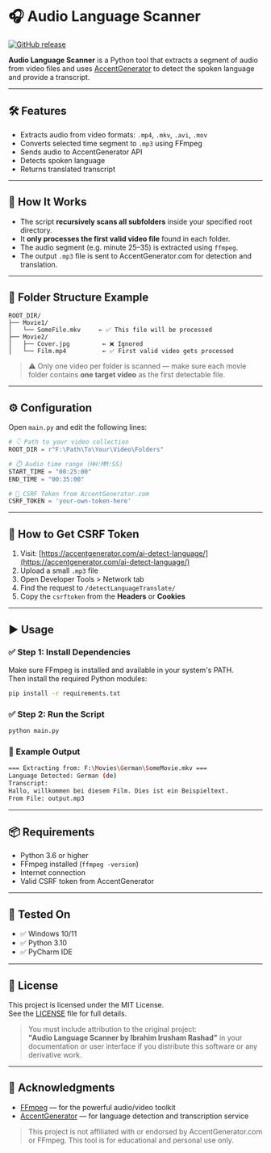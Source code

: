 # 🎧 Audio Language Scanner

[![GitHub release](https://img.shields.io/github/v/release/ittudeitachi/Audio-Language-Scanner?label=Release)](https://github.com/ittudeitachi/Audio-Language-Scanner/releases)

**Audio Language Scanner** is a Python tool that extracts a segment of audio from video files and uses [AccentGenerator](https://accentgenerator.com/) to detect the spoken language and provide a transcript.

---

## 🛠 Features

- Extracts audio from video formats: `.mp4`, `.mkv`, `.avi`, `.mov`
- Converts selected time segment to `.mp3` using FFmpeg
- Sends audio to AccentGenerator API
- Detects spoken language
- Returns translated transcript

---

## 📁 How It Works

- The script **recursively scans all subfolders** inside your specified root directory.
- It **only processes the first valid video file** found in each folder.
- The audio segment (e.g. minute 25–35) is extracted using `ffmpeg`.
- The output `.mp3` file is sent to AccentGenerator.com for detection and translation.

---

## 📂 Folder Structure Example

```
ROOT_DIR/
├── Movie1/
│   └── SomeFile.mkv     ← ✅ This file will be processed
├── Movie2/
│   ├── Cover.jpg         ← ❌ Ignored
│   └── Film.mp4          ← ✅ First valid video gets processed
```

> ⚠️ Only one video per folder is scanned — make sure each movie folder contains **one target video** as the first detectable file.

---

## ⚙️ Configuration

Open `main.py` and edit the following lines:

```python
# 👇 Path to your video collection
ROOT_DIR = r"F:\Path\To\Your\Video\Folders"

# ⏱️ Audio time range (HH:MM:SS)
START_TIME = "00:25:00"
END_TIME = "00:35:00"

# 🔐 CSRF Token from AccentGenerator.com
CSRF_TOKEN = 'your-own-token-here'
```

---

## 🔐 How to Get CSRF Token

1. Visit: [https://accentgenerator.com/ai-detect-language/](https://accentgenerator.com/ai-detect-language/)
2. Upload a small `.mp3` file
3. Open Developer Tools > Network tab
4. Find the request to `/detectLanguageTranslate/`
5. Copy the `csrftoken` from the **Headers** or **Cookies**

---

## ▶️ Usage

### ✅ Step 1: Install Dependencies

Make sure FFmpeg is installed and available in your system's PATH.  
Then install the required Python modules:

```bash
pip install -r requirements.txt
```

### ✅ Step 2: Run the Script

```bash
python main.py
```

### 💬 Example Output

```bash
=== Extracting from: F:\Movies\German\SomeMovie.mkv ===
Language Detected: German (de)
Transcript:
Hallo, willkommen bei diesem Film. Dies ist ein Beispieltext.
From File: output.mp3
```

---

## 📦 Requirements

- Python 3.6 or higher
- FFmpeg installed (`ffmpeg -version`)
- Internet connection
- Valid CSRF token from AccentGenerator

---

## 🧪 Tested On

- ✅ Windows 10/11
- ✅ Python 3.10
- ✅ PyCharm IDE

---

## 🪪 License

This project is licensed under the MIT License.  
See the [LICENSE](./LICENSE) file for full details.

> You must include attribution to the original project:  
> **"Audio Language Scanner by Ibrahim Irusham Rashad"** in your documentation or user interface if you distribute this software or any derivative work.

---

## 🙏 Acknowledgments

- [FFmpeg](https://ffmpeg.org/) — for the powerful audio/video toolkit
- [AccentGenerator](https://accentgenerator.com/) — for language detection and transcription service

> This project is not affiliated with or endorsed by AccentGenerator.com or FFmpeg. This tool is for educational and personal use only.
